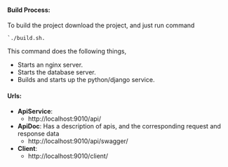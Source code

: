 #### Build Process:
To build the project download the project, and just run command 
```
`./build.sh.
```

This command does the following things, 
 - Starts an nginx server.
 - Starts the database server.
 - Builds and starts up the python/django service.


#### Urls:
- **ApiService**: 
  - http://localhost:9010/api/
- **ApiDoc**: Has a description of apis, and the corresponding request and response data 
  - http://localhost:9010/api/swagger/
- **Client**:
  - http://localhost:9010/client/
